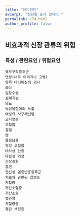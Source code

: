 ```yaml
---
title: "난다진단"
excerpt: "진단을 표시 합니다."
permalink: /74.html
author_profile: false
---
```

## 비효과적 신장 관류의 위험




### 특성 / 관련요인 / 위험요인

>                

    복부구획증후군
    연령(너무 어리거나 고령)
    양쪽 대뇌피질의 괴사
    화상
    심장수술
    심폐기능
    당뇨
    독성물질에의 노출
    여성의 사구체신염
    고지혈증
    고혈압
    감염
    암
    물질남용
    악성 고혈압
    대사성 산증
    다발성 외상
    신장질환
    흡연
    전신성 염증반응증후군
    치료와 관련된 합병증
    저혈량
    저산소혈증
    저산소증
    혈관염
    저혈량증
    혈관 색전증





